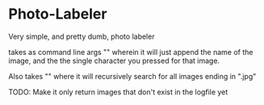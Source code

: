 # Photo-Labeler
Very simple, and pretty dumb, photo labeler

takes as command line args "<log file>" wherein it will just append the name of the image, and the the single character you pressed for that image.

Also takes "<img dir>" where it will recursively search for all images ending in ".jpg"


TODO:
Make it only return images that don't exist in the logfile yet
